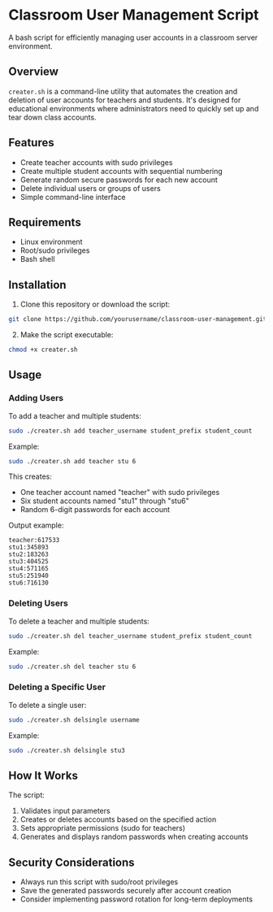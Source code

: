 
# Classroom User Management Script

A bash script for efficiently managing user accounts in a classroom server environment.

## Overview

`creater.sh` is a command-line utility that automates the creation and deletion of user accounts for teachers and students. It's designed for educational environments where administrators need to quickly set up and tear down class accounts.

## Features

- Create teacher accounts with sudo privileges
- Create multiple student accounts with sequential numbering
- Generate random secure passwords for each new account
- Delete individual users or groups of users
- Simple command-line interface

## Requirements

- Linux environment
- Root/sudo privileges
- Bash shell

## Installation

1. Clone this repository or download the script:
```bash
git clone https://github.com/yourusername/classroom-user-management.git
```

2. Make the script executable:
```bash
chmod +x creater.sh
```

## Usage

### Adding Users

To add a teacher and multiple students:
```bash
sudo ./creater.sh add teacher_username student_prefix student_count
```

Example:
```bash
sudo ./creater.sh add teacher stu 6
```
This creates:
- One teacher account named "teacher" with sudo privileges
- Six student accounts named "stu1" through "stu6"
- Random 6-digit passwords for each account

Output example:
```
teacher:617533
stu1:345893
stu2:183263
stu3:404525
stu4:571165
stu5:251940
stu6:716130
```

### Deleting Users

To delete a teacher and multiple students:
```bash
sudo ./creater.sh del teacher_username student_prefix student_count
```

Example:
```bash
sudo ./creater.sh del teacher stu 6
```

### Deleting a Specific User

To delete a single user:
```bash
sudo ./creater.sh delsingle username
```

Example:
```bash
sudo ./creater.sh delsingle stu3
```

## How It Works

The script:
1. Validates input parameters
2. Creates or deletes accounts based on the specified action
3. Sets appropriate permissions (sudo for teachers)
4. Generates and displays random passwords when creating accounts

## Security Considerations

- Always run this script with sudo/root privileges
- Save the generated passwords securely after account creation
- Consider implementing password rotation for long-term deployments



